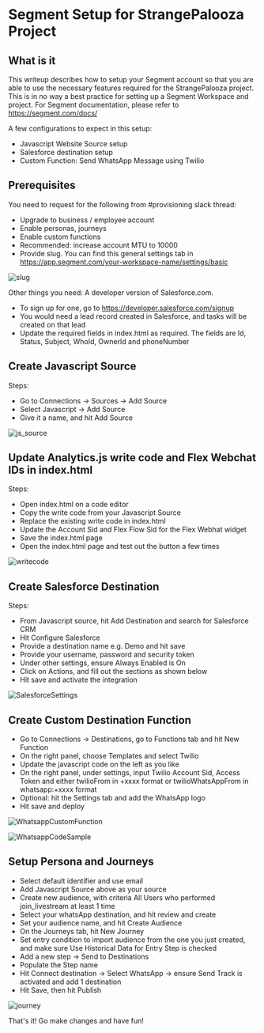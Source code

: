 # Segment Setup for StrangePalooza Project

## What is it

This writeup describes how to setup your Segment account so that you are able to use the necessary features required for the StrangePalooza project.
This is in no way a best practice for setting up a Segment Workspace and project.
For Segment documentation, please refer to https://segment.com/docs/ 

A few configurations to expect in this setup:

- Javascript Website Source setup
- Salesforce destination setup
- Custom Function: Send WhatsApp Message using Twilio

## Prerequisites

You need to request for the following from #provisioning slack thread:

- Upgrade to business / employee account
- Enable personas, journeys
- Enable custom functions
- Recommended: increase account MTU to 10000
- Provide slug. You can find this general settings tab in https://app.segment.com/your-workspace-name/settings/basic

![slug](https://emerald-stingray-3654.twil.io/assets/Slug.png)

Other things you need:
A developer version of Salesforce.com.
- To sign up for one, go to https://developer.salesforce.com/signup
- You would need a lead record created in Salesforce, and tasks will be created on that lead
- Update the required fields in index.html as required. The fields are Id, Status, Subject, WhoId, OwnerId and phoneNumber

## Create Javascript Source

Steps:
- Go to Connections -> Sources -> Add Source
- Select Javascript -> Add Source
- Give it a name, and hit Add Source

![js_source](https://emerald-stingray-3654.twil.io/assets/Javascript%20Source.png)

## Update Analytics.js write code and Flex Webchat IDs in index.html

Steps:
- Open index.html on a code editor
- Copy the write code from your Javascript Source
- Replace the existing write code in index.html
- Update the Account Sid and Flex Flow Sid for the Flex Webhat widget
- Save the index.html page
- Open the index.html page and test out the button a few times

![writecode](https://emerald-stingray-3654.twil.io/assets/Write%20Code.png)

## Create Salesforce Destination

Steps:
- From Javascript source, hit Add Destination and search for Salesforce CRM
- Hit Configure Salesforce
- Provide a destination name e.g. Demo and hit save
- Provide your username, password and security token
- Under other settings, ensure Always Enabled is On
- Click on Actions, and fill out the sections as shown below
- Hit save and activate the integration

![SalesforceSettings](https://emerald-stingray-3654.twil.io/assets/Salesforce%20Settings.png)

## Create Custom Destination Function
- Go to Connections -> Destinations, go to Functions tab and hit New Function
- On the right panel, choose Templates and select Twilio
- Update the javascript code on the left as you like
- On the right panel, under settings, input Twilio Account Sid, Access Token and either twilioFrom in +xxxx format or twilioWhatsAppFrom in whatsapp:+xxxx format
- Optional: hit the Settings tab and add the WhatsApp logo
- Hit save and deploy

![WhatsappCustomFunction](https://emerald-stingray-3654.twil.io/assets/Whatsapp%20Custom%20Destination.png)

![WhatsappCodeSample](https://emerald-stingray-3654.twil.io/assets/Whatsapp%20Code%20Sample.png)

## Setup Persona and Journeys
- Select default identifier and use email
- Add Javascript Source above as your source
- Create new audience, with criteria All Users who performed join_livestream at least 1 time
- Select your whatsApp destination, and hit review and create
- Set your audience name, and hit Create Audience
- On the Journeys tab, hit New Journey
- Set entry condition to import audience from the one you just created, and make sure Use Historical Data for Entry Step is checked
- Add a new step -> Send to Destinations
- Populate the Step name
- Hit Connect destination -> Select WhatsApp -> ensure Send Track is activated and add 1 destination
- Hit Save, then hit Publish

![journey](https://emerald-stingray-3654.twil.io/assets/Journey.png)

That's it! Go make changes and have fun!
